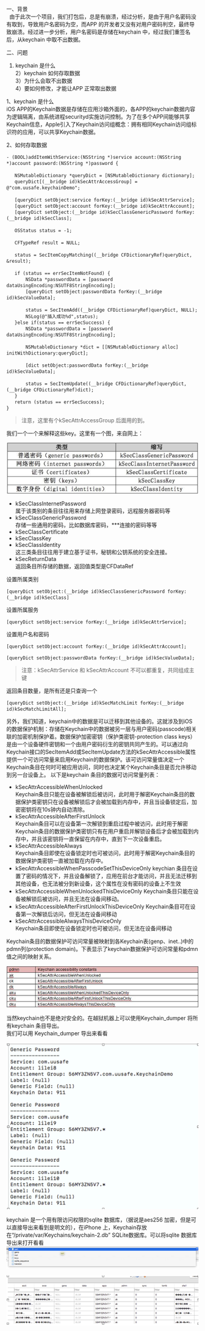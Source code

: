 一、背景  
 &#160;&#160;由于此次一个项目，我们打包后，总是有崩溃，经过分析，是由于用户名密码没有取到，导致用户名密码为空，而APP 的开发者又没有对用户密码判空，最终导致崩溃。经过进一步分析，用户名密码是存储在keychain 中，经过我们重签名后，从keychain 中取不出数据。    

    

二、问题   
 1) keychain 是什么  
 2）keychain 如何存取数据     
 3）为什么会取不出数据      
 4）要如何修改，才能让APP 正常取出数据     
 
 1、keychain 是什么   
 iOS APP的Keychain数据是存储在应用沙箱外面的，各APP的keychain数据内容为逻辑隔离，由系统进程securityd实施访问控制。为了在多个APP间能够共享Keychain信息，Apple引入了Keychain访问组概念：拥有相同Keychain访问组标识符的应用，可以共享Keychain数据。
 
 2、如何存取数据   
   
 ```
- (BOOL)addItemWithService:(NSString *)service account:(NSString *)account password:(NSString *)password {

   	NSMutableDictionary *queryDict = [NSMutableDictionary dictionary];
  	queryDict[(__bridge id)kSecAttrAccessGroup] = @"com.uusafe.keychainDemo";
    
    [queryDict setObject:service forKey:(__bridge id)kSecAttrService];
    [queryDict setObject:account forKey:(__bridge id)kSecAttrAccount];
    [queryDict setObject:(__bridge id)kSecClassGenericPassword forKey:(__bridge id)kSecClass];
    
    OSStatus status = -1;
    
    CFTypeRef result = NULL;
    
    status = SecItemCopyMatching((__bridge CFDictionaryRef)queryDict, &result);
    
    if (status == errSecItemNotFound) {
        NSData *passwordData = [password dataUsingEncoding:NSUTF8StringEncoding];
        [queryDict setObject:passwordData forKey:(__bridge id)kSecValueData];
        
        status = SecItemAdd((__bridge CFDictionaryRef)queryDict, NULL);
        NSLog(@"插入成功%d",status);
    }else if(status == errSecSuccess) {
        NSData *passwordData = [password dataUsingEncoding:NSUTF8StringEncoding];
        
        NSMutableDictionary *dict = [[NSMutableDictionary alloc] initWithDictionary:queryDict];
        
        [dict setObject:passwordData forKey:(__bridge id)kSecValueData];
        
        status = SecItemUpdate((__bridge CFDictionaryRef)queryDict, (__bridge CFDictionaryRef)dict);
    }
    return (status == errSecSuccess);
}
 ```
 
 
 > 注意，这里有个kSecAttrAccessGroup 后面用的到。        
 
 我们一个一个来解释这些key。这里有一个图，来自网上：     
 
 ![](/images/blog/keychain/1448203-99aefc4b87db83ae.jpeg)     
 
 * kSecClassInternetPassword     
 	属于该类别的条目往往用来存储上网登录密码，远程服务器密码等
 * kSecClassGenericPassword    
 	存储一些通用的密码，比如数据库密码，***连接的密码等等
 * kSecClassCertificate
 * kSecClassKey
 * kSecClassIdentity    
 	这三类条目往往用于建立基于证书，秘钥和公钥系统的安全连接。    
 * kSecReturnData   
 	返回条目所存储的数据，返回值类型是CFDataRef
 
 设置所属类别    
 
```
[queryDict setObject:(__bridge id)kSecClassGenericPassword forKey:(__bridge id)kSecClass]
```   
 
 设置所属服务    
   
```
[queryDict setObject:service forKey:(__bridge id)kSecAttrService];
```  
 
 设置用户名和密码    
 
```
[queryDict setObject:account forKey:(__bridge id)kSecAttrAccount];    
```   
 
```
[queryDict setObject:passwordData forKey:(__bridge id)kSecValueData];     
```   
 >注意：kSecAttrService 和 kSecAttrAccount 不可以都重复，共同组成主键     
 
 
 返回条目数量，是所有还是只查询一个    
 
```
[queryDict setObject:(__bridge id)kSecMatchLimit forKey:(__bridge id)kSecMatchLimitAll];

```   


另外，我们知道，keychain中的数据是可以迁移到其他设备的。这就涉及到iOS 的数据保护机制：存储在Keychain中的数据被另一层与用户密码(passcode)相关联的加密机制保护着。数据保护加密密钥（保护类密钥-protection class keys）是由一个设备硬件密钥和一个由用户密码衍生的密钥共同产生的。可以通过向Keychain接口的SecItemAdd或SecItemUpdate方法的kSecAttrAccessible属性提供一个可访问常量来启用Keychain的数据保护。该可访问常量值决定一个Keychain条目在何时可被应用访问，同时也决定某个Keychain条目是否允许移动到另一台设备上。
以下是keychain 条目的数据可访问常量列表：   
   
* kSecAttrAccessibleWhenUnlocked    
  Keychain条目只能在设备被解锁后被访问，此时用于解密Keychain条目的数据保护类密钥只在设备被解锁后才会被加载到内存中，并且当设备锁定后，加密密钥将在10s钟内自动清除。    
* kSecAttrAccessibleAfterFirstUnlock   
Keychain条目可以在设备第一次解锁到重启过程中被访问，此时用于解密Keychain条目的数据保护类密钥只有在用户重启并解锁设备后才会被加载到内存中，并且该密钥将一直保留在内存中，直到下一次设备重启。
* kSecAttrAccessibleAlways  
  Keychain条目即使在设备锁定时也可被访问，此时用于解密Keychain条目的数据保护类密钥一直被加载在内存中。
* kSecAttrAccessibleWhenPasscodeSetThisDeviceOnly
  keychian 条目在设置了密码的情况下，并且设备解锁了，应用在前台才能访问，并且无法迁移到其他设备，也无法被分到新设备，这个属性在没有密码的设备上不生效
* kSecAttrAccessibleWhenUnlockedThisDeviceOnly
  Keychain条目只能在设备被解锁后被访问，并且无法在设备间移动。 
* kSecAttrAccessibleAfterFirstUnlockThisDeviceOnly
  Keychain条目可在设备第一次解锁后访问，但无法在设备间移动
* kSecAttrAccessibleAlwaysThisDeviceOnly  
  Keychain条目即使在设备锁定时也可被访问，但无法在设备间移动
  
Keychain条目的数据保护可访问常量被映射到各Keychain表(genp、inet..)中的pdmn列(protection domain)。下表显示了keychain数据保护可访问常量和pdmn值之间的映射关系。

![](/images/blog/keychain/keychain-pdmn-values.jpg)    


当然keychain也不是绝对安全的。在越狱机器上可以使用Keychain_dumper 将所有keychain 条目导出。     
我们可以用  Keychain_dumper 导出来看看    

![](/images/blog/keychain/41FFB5CA-BB93-40D6-9B71-7659C22F3234.png)    

keychain 是一个用有限访问权限的sqlite 数据库，（据说是aes256 加密，但是可以直接导出来看到是明文的），在iPhone 上，Keychain存放在“/private/var/Keychains/keychain-2.db” SQLite数据库。可以将sqlite 数据库导出来打开看看   
![](/images/blog/keychain/class-keychain.png)   


   
![](/images/blog/keychain/75CD657A-8CB4-400F-BB13-48C9C815CD98.png)   













  
 
 
 
 

